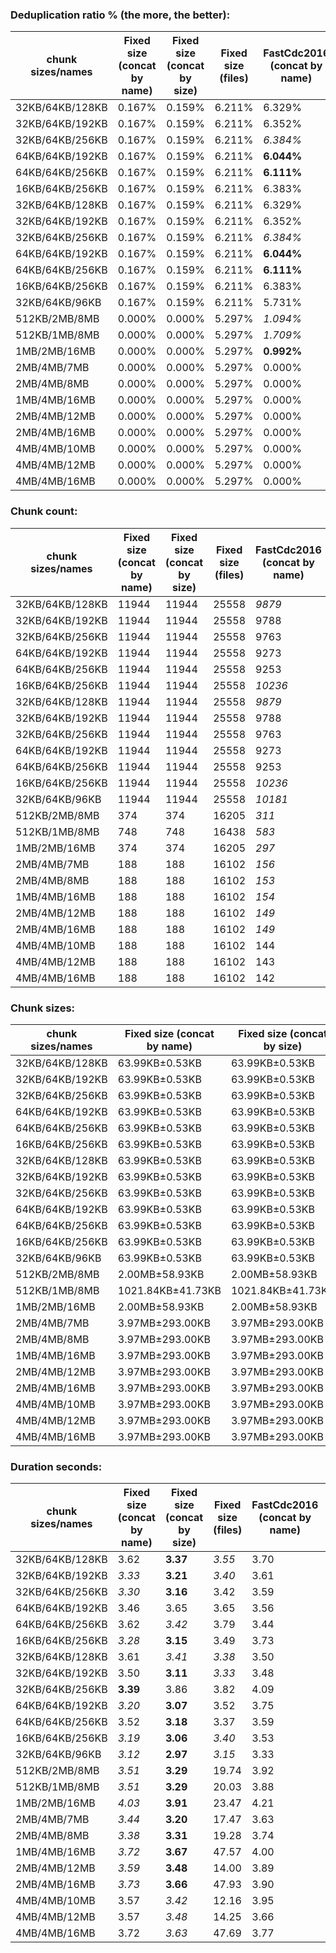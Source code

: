 ### Deduplication ratio % (the more, the better):

| chunk sizes/names | Fixed size (concat by name) | Fixed size (concat by size) | Fixed size (files) | FastCdc2016 (concat by name) | FastCdc2016 (concat by size) | FastCdc2016 (files) | Restic (concat by name) | Restic (concat by size) | Restic (files) | StadiaCdc (concat by name) | StadiaCdc (concat by size) | StadiaCdc (files) | Casync (concat by name) | Casync (concat by size) | Casync (files) |
|-------------------|-----------------------------|-----------------------------|--------------------|------------------------------|------------------------------|---------------------|-------------------------|-------------------------|----------------|----------------------------|----------------------------|-------------------|-------------------------|-------------------------|----------------|
| 32KB/64KB/128KB   | 0.167%                      | 0.159%                      | 6.211%             | 6.329%                       | 4.937%                       | 8.002%              | *6.545%*                | 5.507%                  | 8.400%         | **7.112%**                 | 5.912%                     | 8.574%            | *6.406%*                | 5.410%                  | 8.166%         |
| 32KB/64KB/192KB   | 0.167%                      | 0.159%                      | 6.211%             | 6.352%                       | 4.979%                       | 7.966%              | *6.586%*                | 5.645%                  | 8.443%         | **6.952%**                 | 5.777%                     | 8.468%            | *6.397%*                | 5.281%                  | 8.051%         |
| 32KB/64KB/256KB   | 0.167%                      | 0.159%                      | 6.211%             | *6.384%*                     | 4.979%                       | 7.977%              | *6.589%*                | 5.646%                  | 8.412%         | **6.911%**                 | 5.793%                     | 8.468%            | 6.355%                  | 5.284%                  | 8.057%         |
| 64KB/64KB/192KB   | 0.167%                      | 0.159%                      | 6.211%             | **6.044%**                   | 4.886%                       | 7.862%              | *5.579%*                | 4.894%                  | 7.836%         | 0.167%                     | 0.159%                     | 6.211%            | *5.462%*                | 4.362%                  | 7.489%         |
| 64KB/64KB/256KB   | 0.167%                      | 0.159%                      | 6.211%             | **6.111%**                   | 4.907%                       | 7.872%              | *5.716%*                | 4.946%                  | 7.867%         | 0.167%                     | 0.159%                     | 6.211%            | *5.706%*                | 4.654%                  | 7.525%         |
| 16KB/64KB/256KB   | 0.167%                      | 0.159%                      | 6.211%             | 6.383%                       | 5.031%                       | 8.027%              | **7.154%**              | 6.254%                  | 8.995%         | *6.920%*                   | 5.773%                     | 8.725%            | *6.656%*                | 5.590%                  | 8.343%         |
| 32KB/64KB/128KB   | 0.167%                      | 0.159%                      | 6.211%             | 6.329%                       | 4.937%                       | 8.002%              | *6.545%*                | 5.507%                  | 8.400%         | **7.112%**                 | 5.912%                     | 8.574%            | *6.406%*                | 5.410%                  | 8.166%         |
| 32KB/64KB/192KB   | 0.167%                      | 0.159%                      | 6.211%             | 6.352%                       | 4.979%                       | 7.966%              | *6.586%*                | 5.645%                  | 8.443%         | **6.952%**                 | 5.777%                     | 8.468%            | *6.397%*                | 5.281%                  | 8.051%         |
| 32KB/64KB/256KB   | 0.167%                      | 0.159%                      | 6.211%             | *6.384%*                     | 4.979%                       | 7.977%              | *6.589%*                | 5.646%                  | 8.412%         | **6.911%**                 | 5.793%                     | 8.468%            | 6.355%                  | 5.284%                  | 8.057%         |
| 64KB/64KB/192KB   | 0.167%                      | 0.159%                      | 6.211%             | **6.044%**                   | 4.886%                       | 7.862%              | *5.579%*                | 4.894%                  | 7.836%         | 0.167%                     | 0.159%                     | 6.211%            | *5.462%*                | 4.362%                  | 7.489%         |
| 64KB/64KB/256KB   | 0.167%                      | 0.159%                      | 6.211%             | **6.111%**                   | 4.907%                       | 7.872%              | *5.716%*                | 4.946%                  | 7.867%         | 0.167%                     | 0.159%                     | 6.211%            | *5.706%*                | 4.654%                  | 7.525%         |
| 16KB/64KB/256KB   | 0.167%                      | 0.159%                      | 6.211%             | 6.383%                       | 5.031%                       | 8.027%              | **7.154%**              | 6.254%                  | 8.995%         | *6.920%*                   | 5.773%                     | 8.725%            | *6.656%*                | 5.590%                  | 8.343%         |
| 32KB/64KB/96KB    | 0.167%                      | 0.159%                      | 6.211%             | 5.731%                       | 4.771%                       | 7.980%              | *6.539%*                | 5.347%                  | 8.346%         | **7.224%**                 | 6.030%                     | 8.670%            | *6.457%*                | 5.355%                  | 8.239%         |
| 512KB/2MB/8MB     | 0.000%                      | 0.000%                      | 5.297%             | *1.094%*                     | 0.536%                       | 5.530%              | **1.253%**              | *1.179%*                | 5.683%         | 0.809%                     | 0.726%                     | 6.102%            | 0.388%                  | 0.388%                  | 5.558%         |
| 512KB/1MB/8MB     | 0.000%                      | 0.000%                      | 5.297%             | *1.709%*                     | 0.949%                       | 5.795%              | **1.808%**              | 1.420%                  | 5.922%         | *1.593%*                   | 1.335%                     | 6.211%            | 1.060%                  | 1.042%                  | 5.777%         |
| 1MB/2MB/16MB      | 0.000%                      | 0.000%                      | 5.297%             | **0.992%**                   | 0.536%                       | 5.530%              | 0.535%                  | 0.399%                  | 5.501%         | *0.713%*                   | *0.729%*                   | 5.842%            | 0.261%                  | 0.261%                  | 5.297%         |
| 2MB/4MB/7MB       | 0.000%                      | 0.000%                      | 5.297%             | 0.000%                       | 0.000%                       | 5.297%              | 0.000%                  | 0.000%                  | 5.297%         | 0.000%                     | 0.000%                     | 5.457%            | 0.000%                  | 0.000%                  | 5.297%         |
| 2MB/4MB/8MB       | 0.000%                      | 0.000%                      | 5.297%             | 0.000%                       | 0.000%                       | 5.297%              | 0.000%                  | 0.000%                  | 5.297%         | 0.000%                     | 0.000%                     | 5.457%            | 0.000%                  | 0.000%                  | 5.297%         |
| 1MB/4MB/16MB      | 0.000%                      | 0.000%                      | 5.297%             | 0.000%                       | 0.000%                       | 5.297%              | **0.535%**              | *0.399%*                | 5.501%         | *0.310%*                   | 0.160%                     | 5.797%            | 0.000%                  | 0.000%                  | 5.656%         |
| 2MB/4MB/12MB      | 0.000%                      | 0.000%                      | 5.297%             | 0.000%                       | 0.000%                       | 5.297%              | 0.000%                  | 0.000%                  | 5.297%         | 0.000%                     | 0.000%                     | 5.457%            | 0.000%                  | 0.000%                  | 5.297%         |
| 2MB/4MB/16MB      | 0.000%                      | 0.000%                      | 5.297%             | 0.000%                       | 0.000%                       | 5.297%              | 0.000%                  | 0.000%                  | 5.297%         | 0.000%                     | 0.000%                     | 5.457%            | 0.000%                  | 0.000%                  | 5.297%         |
| 4MB/4MB/10MB      | 0.000%                      | 0.000%                      | 5.297%             | 0.000%                       | 0.000%                       | 5.297%              | 0.000%                  | 0.000%                  | 5.297%         | 0.000%                     | 0.000%                     | 5.297%            | 0.000%                  | 0.000%                  | 5.297%         |
| 4MB/4MB/12MB      | 0.000%                      | 0.000%                      | 5.297%             | 0.000%                       | 0.000%                       | 5.297%              | 0.000%                  | 0.000%                  | 5.297%         | 0.000%                     | 0.000%                     | 5.297%            | 0.000%                  | 0.000%                  | 5.297%         |
| 4MB/4MB/16MB      | 0.000%                      | 0.000%                      | 5.297%             | 0.000%                       | 0.000%                       | 5.297%              | 0.000%                  | 0.000%                  | 5.297%         | 0.000%                     | 0.000%                     | 5.297%            | 0.000%                  | 0.000%                  | 5.297%         |

### Chunk count:

| chunk sizes/names | Fixed size (concat by name) | Fixed size (concat by size) | Fixed size (files) | FastCdc2016 (concat by name) | FastCdc2016 (concat by size) | FastCdc2016 (files) | Restic (concat by name) | Restic (concat by size) | Restic (files) | StadiaCdc (concat by name) | StadiaCdc (concat by size) | StadiaCdc (files) | Casync (concat by name) | Casync (concat by size) | Casync (files) |
|-------------------|-----------------------------|-----------------------------|--------------------|------------------------------|------------------------------|---------------------|-------------------------|-------------------------|----------------|----------------------------|----------------------------|-------------------|-------------------------|-------------------------|----------------|
| 32KB/64KB/128KB   | 11944                       | 11944                       | 25558              | *9879*                       | **9853**                     | 23870               | 10862                   | 10897                   | 24870          | 12045                      | 12069                      | 27310             | *10012*                 | 10031                   | 24217          |
| 32KB/64KB/192KB   | 11944                       | 11944                       | 25558              | 9788                         | *9759*                       | 23811               | 10142                   | 10170                   | 24315          | 11444                      | 11478                      | 26893             | **9259**                | *9274*                  | 23699          |
| 32KB/64KB/256KB   | 11944                       | 11944                       | 25558              | 9763                         | *9739*                       | 23797               | 9888                    | 9928                    | 24113          | 11309                      | 11335                      | 26798             | **9023**                | *9029*                  | 23550          |
| 64KB/64KB/192KB   | 11944                       | 11944                       | 25558              | 9273                         | 9263                         | 23294               | *7095*                  | 7107                    | 21481          | 11944                      | 11944                      | 25558             | **6789**                | *6802*                  | 21282          |
| 64KB/64KB/256KB   | 11944                       | 11944                       | 25558              | 9253                         | 9247                         | 23284               | *6852*                  | 6880                    | 21300          | 11944                      | 11944                      | 25558             | **6572**                | *6576*                  | 21145          |
| 16KB/64KB/256KB   | 11944                       | 11944                       | 25558              | *10236*                      | **10213**                    | 24280               | 13415                   | 13455                   | 27926          | 11381                      | 11358                      | 29831             | *11219*                 | 11238                   | 25961          |
| 32KB/64KB/128KB   | 11944                       | 11944                       | 25558              | *9879*                       | **9853**                     | 23870               | 10862                   | 10897                   | 24870          | 12045                      | 12069                      | 27310             | *10012*                 | 10031                   | 24217          |
| 32KB/64KB/192KB   | 11944                       | 11944                       | 25558              | 9788                         | *9759*                       | 23811               | 10142                   | 10170                   | 24315          | 11444                      | 11478                      | 26893             | **9259**                | *9274*                  | 23699          |
| 32KB/64KB/256KB   | 11944                       | 11944                       | 25558              | 9763                         | *9739*                       | 23797               | 9888                    | 9928                    | 24113          | 11309                      | 11335                      | 26798             | **9023**                | *9029*                  | 23550          |
| 64KB/64KB/192KB   | 11944                       | 11944                       | 25558              | 9273                         | 9263                         | 23294               | *7095*                  | 7107                    | 21481          | 11944                      | 11944                      | 25558             | **6789**                | *6802*                  | 21282          |
| 64KB/64KB/256KB   | 11944                       | 11944                       | 25558              | 9253                         | 9247                         | 23284               | *6852*                  | 6880                    | 21300          | 11944                      | 11944                      | 25558             | **6572**                | *6576*                  | 21145          |
| 16KB/64KB/256KB   | 11944                       | 11944                       | 25558              | *10236*                      | **10213**                    | 24280               | 13415                   | 13455                   | 27926          | 11381                      | 11358                      | 29831             | *11219*                 | 11238                   | 25961          |
| 32KB/64KB/96KB    | 11944                       | 11944                       | 25558              | *10181*                      | **10166**                    | 24108               | 11889                   | 11892                   | 25755          | 13120                      | 13116                      | 28068             | *11099*                 | *11099*                 | 25067          |
| 512KB/2MB/8MB     | 374                         | 374                         | 16205              | *311*                        | 317                          | 16175               | 647                     | 733                     | 16395          | 348                        | 353                        | 16367             | **259**                 | *267*                   | 16187          |
| 512KB/1MB/8MB     | 748                         | 748                         | 16438              | *583*                        | 595                          | 16348               | 765                     | 827                     | 16477          | 665                        | 685                        | 16539             | **529**                 | *530*                   | 16334          |
| 1MB/2MB/16MB      | 374                         | 374                         | 16205              | *297*                        | 303                          | 16167               | 406                     | 453                     | 16238          | 351                        | 350                        | 16244             | **211**                 | *216*                   | 16140          |
| 2MB/4MB/7MB       | 188                         | 188                         | 16102              | *156*                        | *156*                        | 16083               | 236                     | 262                     | 16132          | 201                        | 202                        | 16130             | *146*                   | **142**                 | 16081          |
| 2MB/4MB/8MB       | 188                         | 188                         | 16102              | *153*                        | 154                          | 16082               | 234                     | 262                     | 16132          | 196                        | 196                        | 16130             | *134*                   | **133**                 | 16075          |
| 1MB/4MB/16MB      | 188                         | 188                         | 16102              | *154*                        | 155                          | 16086               | 365                     | 421                     | 16215          | 191                        | 193                        | 16187             | **114**                 | *115*                   | 16080          |
| 2MB/4MB/12MB      | 188                         | 188                         | 16102              | *149*                        | 150                          | 16081               | 229                     | 258                     | 16130          | 189                        | 189                        | 16127             | **110**                 | *113*                   | 16067          |
| 2MB/4MB/16MB      | 188                         | 188                         | 16102              | *149*                        | 150                          | 16081               | 228                     | 257                     | 16129          | 189                        | 189                        | 16127             | **101**                 | *104*                   | 16063          |
| 4MB/4MB/10MB      | 188                         | 188                         | 16102              | 144                          | 144                          | 16079               | *141*                   | 150                     | 16075          | 188                        | 188                        | 16102             | **95**                  | *97*                    | 16060          |
| 4MB/4MB/12MB      | 188                         | 188                         | 16102              | 143                          | 143                          | 16079               | *140*                   | 149                     | 16075          | 188                        | 188                        | 16102             | **90**                  | *92*                    | 16058          |
| 4MB/4MB/16MB      | 188                         | 188                         | 16102              | 142                          | 143                          | 16079               | *139*                   | 149                     | 16075          | 188                        | 188                        | 16102             | **79**                  | *84*                    | 16054          |

### Chunk sizes:

| chunk sizes/names | Fixed size (concat by name) | Fixed size (concat by size) | Fixed size (files) | FastCdc2016 (concat by name) | FastCdc2016 (concat by size) | FastCdc2016 (files) | Restic (concat by name) | Restic (concat by size) | Restic (files)   | StadiaCdc (concat by name) | StadiaCdc (concat by size) | StadiaCdc (files) | Casync (concat by name) | Casync (concat by size) | Casync (files)   |
|-------------------|-----------------------------|-----------------------------|--------------------|------------------------------|------------------------------|---------------------|-------------------------|-------------------------|------------------|----------------------------|----------------------------|-------------------|-------------------------|-------------------------|------------------|
| 32KB/64KB/128KB   | 63.99KB±0.53KB              | 63.99KB±0.53KB              | 29.91KB±26.14KB    | 77.37KB±18.76KB              | 77.57KB±18.89KB              | 32.02KB±32.58KB     | 70.37KB±33.47KB         | 70.14KB±33.23KB         | 30.73KB±34.91KB  | 63.46KB±25.00KB            | 63.33KB±25.05KB            | 27.99KB±28.77KB   | 76.34KB±32.08KB         | 76.20KB±32.15KB         | 31.56KB±34.99KB  |
| 32KB/64KB/192KB   | 63.99KB±0.53KB              | 63.99KB±0.53KB              | 29.91KB±26.14KB    | 78.09KB±22.08KB              | 78.32KB±22.16KB              | 32.10KB±33.35KB     | 75.36KB±45.17KB         | 75.16KB±44.78KB         | 31.43KB±40.03KB  | 66.79KB±32.83KB            | 66.59KB±32.84KB            | 28.42KB±31.82KB   | 82.55KB±44.39KB         | 82.42KB±44.64KB         | 32.25KB±39.66KB  |
| 32KB/64KB/256KB   | 63.99KB±0.53KB              | 63.99KB±0.53KB              | 29.91KB±26.14KB    | 78.29KB±23.59KB              | 78.48KB±23.61KB              | 32.12KB±33.70KB     | 77.30KB±51.39KB         | 76.99KB±50.78KB         | 31.70KB±42.69KB  | 67.59KB±36.24KB            | 67.43KB±36.43KB            | 28.52KB±33.03KB   | 84.71KB±50.52KB         | 84.65KB±51.07KB         | 32.46KB±41.81KB  |
| 64KB/64KB/192KB   | 63.99KB±0.53KB              | 63.99KB±0.53KB              | 29.91KB±26.14KB    | 82.43KB±20.23KB              | 82.51KB±20.22KB              | 32.81KB±34.31KB     | 107.73KB±40.82KB        | 107.55KB±40.64KB        | 35.58KB±46.67KB  | 63.99KB±0.53KB             | 63.99KB±0.53KB             | 29.91KB±26.14KB   | 112.58KB±39.30KB        | 112.37KB±39.63KB        | 35.91KB±46.29KB  |
| 64KB/64KB/256KB   | 63.99KB±0.53KB              | 63.99KB±0.53KB              | 29.91KB±26.14KB    | 82.60KB±21.89KB              | 82.66KB±21.84KB              | 32.83KB±34.65KB     | 111.55KB±50.10KB        | 111.10KB±49.60KB        | 35.88KB±49.64KB  | 63.99KB±0.53KB             | 63.99KB±0.53KB             | 29.91KB±26.14KB   | 116.30KB±48.27KB        | 116.23KB±48.82KB        | 36.15KB±48.69KB  |
| 16KB/64KB/256KB   | 63.99KB±0.53KB              | 63.99KB±0.53KB              | 29.91KB±26.14KB    | 74.67KB±26.19KB              | 74.84KB±26.20KB              | 31.48KB±33.24KB     | 56.98KB±50.68KB         | 56.81KB±50.11KB         | 27.37KB±38.94KB  | 67.16KB±48.61KB            | 67.29KB±48.94KB            | 25.62KB±35.67KB   | 68.13KB±51.00KB         | 68.01KB±51.45KB         | 29.44KB±38.66KB  |
| 32KB/64KB/128KB   | 63.99KB±0.53KB              | 63.99KB±0.53KB              | 29.91KB±26.14KB    | 77.37KB±18.76KB              | 77.57KB±18.89KB              | 32.02KB±32.58KB     | 70.37KB±33.47KB         | 70.14KB±33.23KB         | 30.73KB±34.91KB  | 63.46KB±25.00KB            | 63.33KB±25.05KB            | 27.99KB±28.77KB   | 76.34KB±32.08KB         | 76.20KB±32.15KB         | 31.56KB±34.99KB  |
| 32KB/64KB/192KB   | 63.99KB±0.53KB              | 63.99KB±0.53KB              | 29.91KB±26.14KB    | 78.09KB±22.08KB              | 78.32KB±22.16KB              | 32.10KB±33.35KB     | 75.36KB±45.17KB         | 75.16KB±44.78KB         | 31.43KB±40.03KB  | 66.79KB±32.83KB            | 66.59KB±32.84KB            | 28.42KB±31.82KB   | 82.55KB±44.39KB         | 82.42KB±44.64KB         | 32.25KB±39.66KB  |
| 32KB/64KB/256KB   | 63.99KB±0.53KB              | 63.99KB±0.53KB              | 29.91KB±26.14KB    | 78.29KB±23.59KB              | 78.48KB±23.61KB              | 32.12KB±33.70KB     | 77.30KB±51.39KB         | 76.99KB±50.78KB         | 31.70KB±42.69KB  | 67.59KB±36.24KB            | 67.43KB±36.43KB            | 28.52KB±33.03KB   | 84.71KB±50.52KB         | 84.65KB±51.07KB         | 32.46KB±41.81KB  |
| 64KB/64KB/192KB   | 63.99KB±0.53KB              | 63.99KB±0.53KB              | 29.91KB±26.14KB    | 82.43KB±20.23KB              | 82.51KB±20.22KB              | 32.81KB±34.31KB     | 107.73KB±40.82KB        | 107.55KB±40.64KB        | 35.58KB±46.67KB  | 63.99KB±0.53KB             | 63.99KB±0.53KB             | 29.91KB±26.14KB   | 112.58KB±39.30KB        | 112.37KB±39.63KB        | 35.91KB±46.29KB  |
| 64KB/64KB/256KB   | 63.99KB±0.53KB              | 63.99KB±0.53KB              | 29.91KB±26.14KB    | 82.60KB±21.89KB              | 82.66KB±21.84KB              | 32.83KB±34.65KB     | 111.55KB±50.10KB        | 111.10KB±49.60KB        | 35.88KB±49.64KB  | 63.99KB±0.53KB             | 63.99KB±0.53KB             | 29.91KB±26.14KB   | 116.30KB±48.27KB        | 116.23KB±48.82KB        | 36.15KB±48.69KB  |
| 16KB/64KB/256KB   | 63.99KB±0.53KB              | 63.99KB±0.53KB              | 29.91KB±26.14KB    | 74.67KB±26.19KB              | 74.84KB±26.20KB              | 31.48KB±33.24KB     | 56.98KB±50.68KB         | 56.81KB±50.11KB         | 27.37KB±38.94KB  | 67.16KB±48.61KB            | 67.29KB±48.94KB            | 25.62KB±35.67KB   | 68.13KB±51.00KB         | 68.01KB±51.45KB         | 29.44KB±38.66KB  |
| 32KB/64KB/96KB    | 63.99KB±0.53KB              | 63.99KB±0.53KB              | 29.91KB±26.14KB    | 75.07KB±14.12KB              | 75.19KB±14.26KB              | 31.70KB±31.19KB     | 64.29KB±24.04KB         | 64.27KB±23.96KB         | 29.68KB±30.23KB  | 58.26KB±17.95KB            | 58.28KB±18.12KB            | 27.23KB±25.51KB   | 68.87KB±22.48KB         | 68.87KB±22.58KB         | 30.49KB±30.45KB  |
| 512KB/2MB/8MB     | 2.00MB±58.93KB              | 2.00MB±58.93KB              | 47.17KB±234.45KB   | 2.40MB±967.90KB              | 2.35MB±902.02KB              | 47.25KB±261.58KB    | 1.15MB±1.31MB           | 1.02MB±1.02MB           | 46.62KB±260.00KB | 2.14MB±1.52MB              | 2.11MB±1.48MB              | 46.70KB±272.61KB  | 2.88MB±2.14MB           | 2.80MB±2.04MB           | 47.22KB±304.03KB |
| 512KB/1MB/8MB     | 1021.84KB±41.73KB           | 1021.84KB±41.73KB           | 46.50KB±169.00KB   | 1.28MB±484.73KB              | 1.25MB±459.42KB              | 46.75KB±198.36KB    | 999.13KB±790.28KB       | 924.23KB±710.24KB       | 46.39KB±211.72KB | 1.12MB±672.81KB            | 1.09MB±611.47KB            | 46.21KB±187.72KB  | 1.41MB±1.00MB           | 1.41MB±1019.12KB        | 46.79KB±227.48KB |
| 1MB/2MB/16MB      | 2.00MB±58.93KB              | 2.00MB±58.93KB              | 47.17KB±234.45KB   | 2.51MB±1021.95KB             | 2.46MB±831.56KB              | 47.28KB±264.24KB    | 1.84MB±1.52MB           | 1.65MB±1.19MB           | 47.07KB±280.90KB | 2.13MB±1.21MB              | 2.13MB±1.20MB              | 47.05KB±273.42KB  | 3.54MB±2.51MB           | 3.46MB±2.72MB           | 47.36KB±318.37KB |
| 2MB/4MB/7MB       | 3.97MB±293.00KB             | 3.97MB±293.00KB             | 47.47KB±316.40KB   | 4.78MB±1.13MB                | 4.78MB±1.16MB                | 47.52KB±347.77KB    | 3.16MB±1.66MB           | 2.85MB±1.29MB           | 47.38KB±321.19KB | 3.71MB±1.37MB              | 3.70MB±1.37MB              | 47.39KB±320.06KB  | 5.11MB±1.92MB           | 5.26MB±1.78MB           | 47.53KB±366.93KB |
| 2MB/4MB/8MB       | 3.97MB±293.00KB             | 3.97MB±293.00KB             | 47.47KB±316.40KB   | 4.88MB±1.31MB                | 4.85MB±1.31MB                | 47.53KB±352.05KB    | 3.19MB±1.80MB           | 2.85MB±1.41MB           | 47.38KB±325.88KB | 3.81MB±1.51MB              | 3.81MB±1.60MB              | 47.39KB±322.12KB  | 5.57MB±2.26MB           | 5.61MB±2.15MB           | 47.55KB±384.59KB |
| 1MB/4MB/16MB      | 3.97MB±293.00KB             | 3.97MB±293.00KB             | 47.47KB±316.40KB   | 4.85MB±1.76MB                | 4.82MB±1.67MB                | 47.52KB±353.10KB    | 2.04MB±2.13MB           | 1.77MB±1.64MB           | 47.14KB±330.17KB | 3.91MB±2.77MB              | 3.87MB±2.77MB              | 47.22KB±356.25KB  | 6.55MB±4.86MB           | 6.49MB±4.55MB           | 47.53KB±449.33KB |
| 2MB/4MB/12MB      | 3.97MB±293.00KB             | 3.97MB±293.00KB             | 47.47KB±316.40KB   | 5.01MB±1.56MB                | 4.98MB±1.55MB                | 47.53KB±354.73KB    | 3.26MB±2.13MB           | 2.89MB±1.70MB           | 47.39KB±341.70KB | 3.95MB±1.87MB              | 3.95MB±1.97MB              | 47.39KB±335.26KB  | 6.79MB±3.74MB           | 6.61MB±3.54MB           | 47.57KB±425.41KB |
| 2MB/4MB/16MB      | 3.97MB±293.00KB             | 3.97MB±293.00KB             | 47.47KB±316.40KB   | 5.01MB±1.64MB                | 4.98MB±1.55MB                | 47.53KB±354.73KB    | 3.27MB±2.32MB           | 2.90MB±1.85MB           | 47.39KB±354.99KB | 3.95MB±1.87MB              | 3.95MB±1.97MB              | 47.39KB±335.26KB  | 7.39MB±4.74MB           | 7.18MB±4.42MB           | 47.58KB±457.51KB |
| 4MB/4MB/10MB      | 3.97MB±293.00KB             | 3.97MB±293.00KB             | 47.47KB±316.40KB   | 5.18MB±1.33MB                | 5.18MB±1.36MB                | 47.54KB±357.84KB    | 5.29MB±1.83MB           | 4.98MB±1.60MB           | 47.55KB±381.38KB | 3.97MB±293.00KB            | 3.97MB±293.00KB            | 47.47KB±316.40KB  | 7.86MB±2.18MB           | 7.70MB±2.23MB           | 47.59KB±426.52KB |
| 4MB/4MB/12MB      | 3.97MB±293.00KB             | 3.97MB±293.00KB             | 47.47KB±316.40KB   | 5.22MB±1.43MB                | 5.22MB±1.48MB                | 47.54KB±357.84KB    | 5.33MB±2.03MB           | 5.01MB±1.80MB           | 47.55KB±386.25KB | 3.97MB±293.00KB            | 3.97MB±293.00KB            | 47.47KB±316.40KB  | 8.29MB±3.09MB           | 8.11MB±3.14MB           | 47.60KB±438.50KB |
| 4MB/4MB/16MB      | 3.97MB±293.00KB             | 3.97MB±293.00KB             | 47.47KB±316.40KB   | 5.26MB±1.52MB                | 5.22MB±1.51MB                | 47.54KB±357.84KB    | 5.37MB±2.35MB           | 5.01MB±1.96MB           | 47.55KB±397.99KB | 3.97MB±293.00KB            | 3.97MB±293.00KB            | 47.47KB±316.40KB  | 9.45MB±4.33MB           | 8.89MB±4.00MB           | 47.61KB±471.81KB |

### Duration seconds:

| chunk sizes/names | Fixed size (concat by name) | Fixed size (concat by size) | Fixed size (files) | FastCdc2016 (concat by name) | FastCdc2016 (concat by size) | FastCdc2016 (files) | Restic (concat by name) | Restic (concat by size) | Restic (files) | StadiaCdc (concat by name) | StadiaCdc (concat by size) | StadiaCdc (files) | Casync (concat by name) | Casync (concat by size) | Casync (files) |
|-------------------|-----------------------------|-----------------------------|--------------------|------------------------------|------------------------------|---------------------|-------------------------|-------------------------|----------------|----------------------------|----------------------------|-------------------|-------------------------|-------------------------|----------------|
| 32KB/64KB/128KB   | 3.62                        | **3.37**                    | *3.55*             | 3.70                         | 3.64                         | 3.56                | 4.13                    | 4.01                    | 36.71          | 3.75                       | *3.51*                     | 3.67              | 6.59                    | 6.44                    | 6.12           |
| 32KB/64KB/192KB   | *3.33*                      | **3.21**                    | *3.40*             | 3.61                         | 3.55                         | 3.70                | 4.26                    | 4.11                    | 36.15          | 3.66                       | 3.51                       | 3.76              | 6.78                    | 6.51                    | 6.24           |
| 32KB/64KB/256KB   | *3.30*                      | **3.16**                    | 3.42               | 3.59                         | *3.40*                       | 3.94                | 4.62                    | 4.32                    | 37.17          | 3.63                       | 3.79                       | 3.93              | 7.08                    | 7.02                    | 6.66           |
| 64KB/64KB/192KB   | 3.46                        | 3.65                        | 3.65               | 3.56                         | **3.34**                     | *3.46*              | 4.06                    | 3.91                    | 38.34          | 3.51                       | 3.48                       | *3.36*            | 6.16                    | 6.17                    | 5.75           |
| 64KB/64KB/256KB   | 3.62                        | *3.42*                      | 3.79               | 3.44                         | 3.51                         | 3.85                | 4.26                    | 4.25                    | 38.37          | **3.32**                   | *3.33*                     | 3.52              | 5.91                    | 5.93                    | 5.40           |
| 16KB/64KB/256KB   | *3.28*                      | **3.15**                    | 3.49               | 3.73                         | *3.48*                       | 3.77                | 4.50                    | 4.31                    | 36.15          | 3.81                       | 3.56                       | 3.85              | 7.42                    | 7.05                    | 6.96           |
| 32KB/64KB/128KB   | 3.61                        | *3.41*                      | *3.38*             | 3.50                         | **3.32**                     | 3.50                | 4.37                    | 3.93                    | 31.91          | 3.74                       | 3.55                       | 3.79              | 6.70                    | 6.94                    | 6.20           |
| 32KB/64KB/192KB   | 3.50                        | **3.11**                    | *3.33*             | 3.48                         | 3.45                         | 3.68                | 4.25                    | 4.35                    | 32.86          | 3.79                       | *3.43*                     | 3.84              | 7.05                    | 6.34                    | 6.05           |
| 32KB/64KB/256KB   | **3.39**                    | 3.86                        | 3.82               | 4.09                         | 3.91                         | 4.51                | 4.63                    | 4.55                    | 34.27          | *3.80*                     | *3.63*                     | 4.09              | 7.23                    | 6.44                    | 6.27           |
| 64KB/64KB/192KB   | *3.20*                      | **3.07**                    | 3.52               | 3.75                         | *3.22*                       | 3.58                | 4.11                    | 4.14                    | 33.26          | 3.39                       | 3.43                       | 3.54              | 5.95                    | 5.85                    | 5.60           |
| 64KB/64KB/256KB   | 3.52                        | **3.18**                    | 3.37               | 3.59                         | 3.65                         | 3.75                | 4.00                    | 3.76                    | 32.27          | *3.33*                     | *3.34*                     | 3.43              | 6.12                    | 5.62                    | 5.28           |
| 16KB/64KB/256KB   | *3.19*                      | **3.06**                    | *3.40*             | 3.53                         | 3.40                         | 3.65                | 4.35                    | 4.18                    | 30.53          | 3.69                       | 3.47                       | 3.85              | 7.36                    | 7.05                    | 7.00           |
| 32KB/64KB/96KB    | *3.12*                      | **2.97**                    | *3.15*             | 3.33                         | 3.21                         | 3.40                | 3.90                    | 3.72                    | 30.11          | 3.44                       | 3.27                       | 3.45              | 6.03                    | 5.79                    | 5.61           |
| 512KB/2MB/8MB     | *3.51*                      | **3.29**                    | 19.74              | 3.92                         | *3.65*                       | 21.70               | 4.57                    | 4.30                    | 54.26          | 4.83                       | 4.60                       | 25.02             | 7.73                    | 7.53                    | 22.33          |
| 512KB/1MB/8MB     | *3.51*                      | **3.29**                    | 20.03              | 3.88                         | *3.70*                       | 20.06               | 4.46                    | 4.10                    | 45.54          | 3.98                       | 4.11                       | 20.56             | 6.98                    | 6.69                    | 21.48          |
| 1MB/2MB/16MB      | *4.03*                      | **3.91**                    | 23.47              | 4.21                         | *4.12*                       | 23.54               | 4.73                    | 4.72                    | 49.11          | 4.31                       | 4.35                       | 23.71             | 7.39                    | 7.12                    | 49.47          |
| 2MB/4MB/7MB       | *3.44*                      | **3.20**                    | 17.47              | 3.63                         | *3.55*                       | 17.79               | 4.03                    | 3.75                    | 42.95          | 3.75                       | 3.56                       | 17.62             | 6.42                    | 6.36                    | 18.92          |
| 2MB/4MB/8MB       | *3.38*                      | **3.31**                    | 19.28              | 3.74                         | *3.57*                       | 19.40               | 3.98                    | 3.88                    | 44.85          | 3.79                       | 3.80                       | 21.43             | 6.67                    | 6.45                    | 20.94          |
| 1MB/4MB/16MB      | *3.72*                      | **3.67**                    | 47.57              | 4.00                         | *3.95*                       | 47.69               | 4.67                    | 4.62                    | 74.30          | 4.20                       | 4.15                       | 48.82             | 8.12                    | 7.72                    | 49.56          |
| 2MB/4MB/12MB      | *3.59*                      | **3.48**                    | 14.00              | 3.89                         | *3.78*                       | 14.33               | 4.24                    | 4.16                    | 40.06          | 4.08                       | 4.07                       | 14.33             | 7.03                    | 6.74                    | 15.95          |
| 2MB/4MB/16MB      | *3.73*                      | **3.66**                    | 47.93              | 3.90                         | *3.87*                       | 47.72               | 4.35                    | 4.27                    | 74.24          | 4.07                       | 3.98                       | 48.01             | 7.32                    | 7.09                    | 49.81          |
| 4MB/4MB/10MB      | 3.57                        | *3.42*                      | 12.16              | 3.95                         | 3.54                         | 11.98               | 3.84                    | 3.65                    | 37.34          | *3.43*                     | **3.34**                   | 11.72             | 5.84                    | 5.54                    | 12.65          |
| 4MB/4MB/12MB      | 3.57                        | *3.48*                      | 14.25              | 3.66                         | *3.56*                       | 14.10               | 3.86                    | 3.74                    | 39.47          | 3.57                       | **3.46**                   | 14.09             | 5.89                    | 5.75                    | 15.11          |
| 4MB/4MB/16MB      | 3.72                        | *3.63*                      | 47.69              | 3.77                         | *3.70*                       | 47.56               | 3.96                    | 3.89                    | 74.11          | 3.72                       | **3.63**                   | 47.57             | 6.21                    | 6.32                    | 48.48          |
